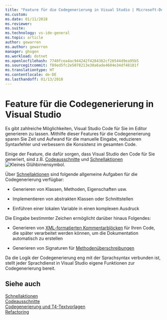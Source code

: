 ```yaml
---
title: "Feature für die Codegenerierung in Visual Studio | Microsoft-Dokumentation"
ms.custom: 
ms.date: 01/11/2018
ms.reviewer: 
ms.suite: 
ms.technology: vs-ide-general
ms.topic: article
author: gewarren
ms.author: gewarren
manager: ghogen
ms.workload: dotnet
ms.openlocfilehash: 7740fcea4ac944242f4284382cf26544d9ea95b5
ms.sourcegitcommit: f89ed5fc2e5078213e30a6ade4604e34df48181f
ms.translationtype: HT
ms.contentlocale: de-DE
ms.lasthandoff: 01/13/2018
---
```

# <a name="code-generation-features-in-visual-studio"></a>Feature für die Codegenerierung in Visual Studio

Es gibt zahlreiche Möglichkeiten, Visual Studio Code für Sie im Editor generieren zu lassen. Mithilfe dieser Features für die Codegenerierung sparen Sie Zeit und Aufwand für die manuelle Eingabe, reduzieren Syntaxfehler und verbessern die Konsistenz im gesamten Code.

Einige der Feature, die dafür sorgen, dass Visual Studio den Code für Sie generiert, sind z.B. [Codeausschnitte](../ide/code-snippets.md) und [Schnellaktionen](../ide/quick-actions.md) ![Kleines Glühbirnensymbol](media/vs2015_lightbulbsmall.png).

Über [Schnellaktionen](../ide/quick-actions.md) sind folgende allgemeine Aufgaben für die Codegenerierung verfügbar:

* Generieren von Klassen, Methoden, Eigenschaften usw.

* Implementieren von abstrakten Klassen oder Schnittstellen

* Einführen einer lokalen Variable in einen komplexen Ausdruck

Die Eingabe bestimmter Zeichen ermöglicht darüber hinaus Folgendes:

* Generieren von [XML-formatierten Kommentarblöcken]() für Ihren Code, die später verarbeitet werden können, um die Dokumentation automatisch zu erstellen

* Generieren von Signaturen für [Methodenüberschreibungen]()

Da die Logik der Codegenerierung eng mit der Sprachsyntax verbunden ist, stellt jeder Sprachdienst in Visual Studio eigene Funktionen zur Codegenerierung bereit.

## <a name="see-also"></a>Siehe auch

[Schnellaktionen](../ide/quick-actions.md)  
[Codeausschnitte](../ide/code-snippets.md)  
[Codegenerierung und T4-Textvorlagen](../modeling/code-generation-and-t4-text-templates.md)  
[Refactoring](../ide/refactoring-in-visual-studio.md)